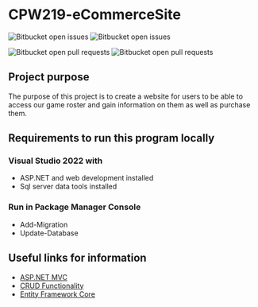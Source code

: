 # CPW219-eCommerceSite

![Bitbucket open issues](https://img.shields.io/github/issues/crex424/CPW219-eCommerceSite?style=plastic)
![Bitbucket open issues](https://img.shields.io/github/issues-closed/crex424/CPW219-eCommerceSite?style=plastic)

![Bitbucket open pull requests](https://img.shields.io/github/issues-pr/crex424/CPW219-eCommerceSite?style=plastic)
![Bitbucket open pull requests](https://img.shields.io/github/issues-pr-closed/crex424/CPW219-eCommerceSite?style=plastic)

## Project purpose
The purpose of this project is to create a website for users to be able to 
access our game roster and gain information on them as well as purchase them.

## Requirements to run this program locally
### Visual Studio 2022 with
- ASP.NET and web development installed
- Sql server data tools installed
### Run in Package Manager Console
- Add-Migration 
- Update-Database

## Useful links for information
- [ASP.NET MVC](https://learn.microsoft.com/en-us/aspnet/mvc/overview/getting-started/introduction/getting-started)
- [CRUD Functionality](https://learn.microsoft.com/en-us/aspnet/mvc/overview/getting-started/getting-started-with-ef-using-mvc/implementing-basic-crud-functionality-with-the-entity-framework-in-asp-net-mvc-application)
- [Entity Framework Core](https://learn.microsoft.com/en-us/ef/core/)
